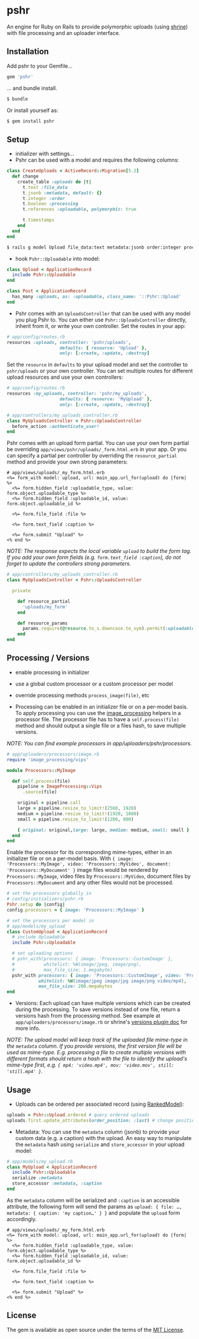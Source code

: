 # pshr
An engine for Ruby on Rails to provide polymorphic uploads (using [shrine](https://github.com/shrinerb/shrine)) with file processing and an uploader interface.

## Installation
Add pshr to your Gemfile…

```ruby
gem 'pshr'
```

… and bundle install.
```bash
$ bundle
```

Or install yourself as:
```bash
$ gem install pshr
```

<!-- Install the necessary migrations and migrate:
```bash
$ pshr:install:migrations
$ rails db:migrate
``` -->

## Setup

- initializer with settings…
- Pshr can be used with a model and requires the following columns:
```ruby
class CreateUploads < ActiveRecord::Migration[5.2]
  def change
    create_table :uploads do |t|
      t.text :file_data
      t.jsonb :metadata, default: {}
      t.integer :order
      t.boolean :processing
      t.references :uploadable, polymorphic: true

      t.timestamps
    end
  end
end
```
```bash
$ rails g model Upload file_data:text metadata:jsonb order:integer processing:boolean uploadable:references{polymorphic}
```
- hook `Pshr::Uploadable` into model:
```ruby
class Upload < ApplicationRecord
  include Pshr::Uploadable
end
```

```ruby
class Post < ApplicationRecord
  has_many :uploads, as: :uploadable, class_name: '::Pshr::Upload'
end
```
- Pshr comes with an `UploadsController` that can be used with any model you plug Pshr to. You can either use `Pshr::UploadsController` directly, inherit from it, or write your own controller. Set the routes in your app:
```ruby
# app/config/routes.rb
resources :uploads, controller: 'pshr/uploads',
                    defaults: { resource: 'Upload' },
                    only: [:create, :update, :destroy]
```
Set the `resource` in `defaults` to your upload model and set the controller to `pshr/uploads` or your own controller. You can set multiple routes for different upload resources and use your own controllers:

```ruby
# app/config/routes.rb
resources :my_uploads, controller: 'pshr/my_uploads',
                    defaults: { resource: 'MyUpload' },
                    only: [:create, :update, :destroy]

# app/controllers/my_uploads_controller.rb
class MyUploadsController < Pshr::UploadsController
  before_action :authenticate_user!
end
```

Pshr comes with an upload form partial. You can use your own form partial be overriding `app/views/pshr/uploads/_form.html.erb` in your app. Or you can specify a partial per controller by overriding the `resource_partial` method and provide your own strong parameters:

```erb
# app/views/uploads/_my_form.html.erb
<%= form_with model: upload, url: main_app.url_for(upload) do |form| %>
  <%= form.hidden_field :uploadable_type, value: form.object.uploadable_type %>
  <%= form.hidden_field :uploadable_id, value: form.object.uploadable_id %>

  <%= form.file_field :file %>

  <%= form.text_field :caption %>

  <%= form.submit "Upload" %>
<% end %>
```

_NOTE: The response expects the local variable `upload` to build the form tag. If you add your own form fields (e.g. `form.text_field :caption`), do not forget to update the controllers strong parameters._

```ruby
# app/controllers/my_uploads_controller.rb
class MyUploadsController < Pshr::UploadsController

  private

    def resource_partial
      'uploads/my_form'
    end

    def resource_params
      params.require(@resource.to_s.downcase.to_sym).permit(:uploadable_type, :uploadable_id, :file, :caption)
    end
end
```

## Processing / Versions
- enable processing in initializer
- use a global custom processor or a custom processor per model
- override processing methods `process_image(file)`, etc

- Processing can be enabled in an initializer file or on a per-model basis. To apply processing you can use the [image_processing](https://github.com/janko/image_processing) helpers in a processor file. The processor file has to have a `self.process(file)` method and should output a single file or a files hash, to save multiple versions.

_NOTE: You can find example processors in app/uploaders/pshr/processors._

```ruby
# app/uploaders/processors/image.rb
require 'image_processing/vips'

module Processors::MyImage

  def self.process(file)
    pipeline = ImageProcessing::Vips
      .source(file)

    original = pipeline.call
    large = pipeline.resize_to_limit!(2560, 1920)
    medium = pipeline.resize_to_limit!(1920, 1080)
    small = pipeline.resize_to_limit!(1280, 800)

    { original: original,large: large, medium: medium, small: small }
  end
end
```

Enable the processor for its corresponding mime-types, either in an initializer file or on a per-model basis. With `{ image: 'Processors::MyImage', video: 'Processors::MyVideo', document: 'Processors::MyDocument' }` image files would be rendered by `Processors::MyImage`, video files by `Processors::MyVideo`, document files by `Processors::MyDocument` and any other files would not be processed.

```ruby
# set the processors globally in
# config/initializers/pshr.rb
Pshr.setup do |config|
config.processors = { image: 'Processors::MyImage' }

# set the processors per model in
# app/models/my_upload
class CustomUpload < ApplicationRecord
  # include Uploadable
  include Pshr::Uploadable

  # set uploading options
  # pshr_with(processors: { image: 'Processors::CustomImage' },
  #           whitelist: %W(image/jpeg, image/png),
  #           max_file_size: 1.megabyte)
  pshr_with processors: { image: 'Processors::CustomImage', video: 'Processors::CustomVideo' },
            whitelist: %W(image/jpeg image/jpg image/png video/mp4),
            max_file_size: 200.megabytes
end
```

- Versions: Each upload can have multiple versions which can be created during the processing. To save versions instead of one file, return a versions hash from the processing method. See example at `app/uploaders/processors/image.rb` or shrine's [versions plugin doc](https://github.com/shrinerb/shrine/blob/v2.16.0/doc/plugins/versions.md#readme) for more info.

_NOTE: The upload model will keep track of the uploaded file mime-type in the `metadata` column. If you provide versions, the first version file will be used as mime-type. E.g. processing a file to create multiple versions with different formats should return a hash with the file to identify the upload's mime-type first, e.g. `{ mp4: 'video.mp4', mov: 'video.mov', still: 'still.mp4' }`._

## Usage

- Uploads can be ordered per associated record (using [RankedModel](https://github.com/mixonic/ranked-model)):
```ruby
uploads = Pshr::Upload.ordered # query ordered uploads
uploads.first.update_attributes(order_position: :last) # change position with integer, :up, :down, :first and :last
```

- Metadata: You can use the `metadata` column (jsonb) to provide your custom data (e.g. a caption) with the upload. An easy way to manipulate the `metadata` hash using `serialize` and `store_accessor` in your upload model:

```ruby
# app/models/my_upload.rb
class MyUpload < ApplicationRecord
  include Pshr::Uploadable
  serialize :metadata
  store_accessor :metadata, :caption
end
```

As the `metadata` column will be serialized and `:caption` is an accessible attribute, the following form will send the params as `upload: { file: …, metadata: { caption: 'my caption…' } }` and populate the `upload` form accordingly.

```erb
# app/views/uploads/_my_form.html.erb
<%= form_with model: upload, url: main_app.url_for(upload) do |form| %>
  <%= form.hidden_field :uploadable_type, value: form.object.uploadable_type %>
  <%= form.hidden_field :uploadable_id, value: form.object.uploadable_id %>

  <%= form.file_field :file %>

  <%= form.text_field :caption %>

  <%= form.submit "Upload" %>
<% end %>
```


## License
The gem is available as open source under the terms of the [MIT License](https://opensource.org/licenses/MIT).
